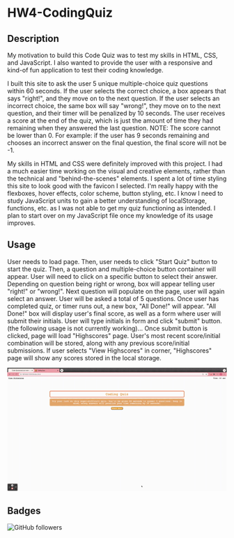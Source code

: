 # HW4-CodingQuiz

## Description

My motivation to build this Code Quiz was to test my skills in HTML, CSS, and JavaScript. I also wanted to provide the user with a responsive and kind-of fun application to test their coding knowledge.

I built this site to ask the user 5 unique multiple-choice quiz questions within 60 seconds. If the user selects the correct choice, a box appears that says "right!", and they move on to the next question. If the user selects an incorrect choice, the same box will say "wrong!", they move on to the next question, and their timer will be penalized by 10 seconds. The user receives a score at the end of the quiz, which is just the amount of time they had remaining when they answered the last question. NOTE: The score cannot be lower than 0. For example: if the user has 9 seconds remaining and chooses an incorrect answer on the final question, the final score will not be -1. 

My skills in HTML and CSS were definitely improved with this project. I had a much easier time working on the visual and creative elements, rather than the technical and "behind-the-scenes" elements. I spent a lot of time styling this site to look good with the favicon I selected. I'm really happy with the flexboxes, hover effects, color scheme, button styling, etc. I know I need to study JavaScript units to gain a better understanding of localStorage, functions, etc. as I was not able to get my quiz functioning as intended. I plan to start over on my JavaScript file once my knowledge of its usage improves.


## Usage 

User needs to load page. Then, user needs to click "Start Quiz" button to start the quiz. Then, a question and multiple-choice button container will appear. User will need to click on a specific button to select their answer. Depending on question being right or wrong, box will appear telling user "right!" or "wrong!". Next question will populate on the page, user will again select an answer. User will be asked a total of 5 questions. Once user has completed quiz, or timer runs out, a new box, "All Done!" will appear. "All Done!" box will display user's final score, as well as a form where user will submit their initials. User will type initials in form and click "submit" button. (the following usage is not currently working)... Once submit button is clicked, page will load "Highscores" page. User's most recent score/initial combination will be stored, along with any previous score/initial submissions. If user selects "View Highscores" in corner, "Highscores" page will show any scores stored in the local storage.

![gif of coding quiz in action](https://github.com/sabhanson/HW4-codeQuiz/blob/main/assets/CodingQuiz.gif)

## Badges

![GitHub followers](https://img.shields.io/github/followers/sabhanson?style=social)
